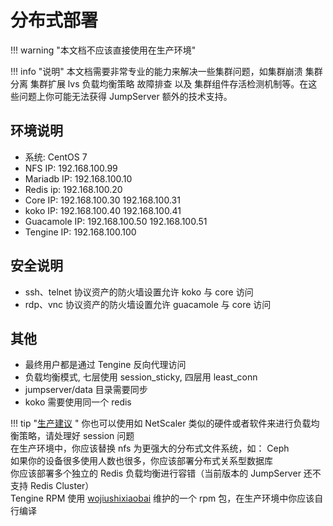 # 分布式部署

!!! warning "本文档不应该直接使用在生产环境"

!!! info "说明"
    本文档需要非常专业的能力来解决一些集群问题，如集群崩溃 集群分离 集群扩展 lvs 负载均衡策略 故障排查 以及 集群组件存活检测机制等。在这些问题上你可能无法获得 JumpServer 额外的技术支持。

## 环境说明

- 系统: CentOS 7
- NFS IP: 192.168.100.99
- Mariadb IP: 192.168.100.10
- Redis ip: 192.168.100.20
- Core IP: 192.168.100.30 192.168.100.31
- koko IP: 192.168.100.40 192.168.100.41
- Guacamole IP: 192.168.100.50 192.168.100.51
- Tengine IP: 192.168.100.100

## 安全说明

- ssh、telnet 协议资产的防火墙设置允许 koko 与 core 访问
- rdp、vnc 协议资产的防火墙设置允许 guacamole 与 core 访问

## 其他

- 最终用户都是通过 Tengine 反向代理访问
- 负载均衡模式, 七层使用 session_sticky, 四层用 least_conn
- jumpserver/data 目录需要同步
- koko 需要使用同一个 redis

!!! tip "[生产建议](install_security.md) "
    你也可以使用如 NetScaler 类似的硬件或者软件来进行负载均衡策略，请处理好 session 问题  
    在生产环境中，你应该替换 nfs 为更强大的分布式文件系统，如： Ceph  
    如果你的设备很多使用人数也很多，你应该部署分布式关系型数据库  
    你应该部署多个独立的 Redis 负载均衡进行容错（当前版本的 JumpServer 还不支持 Redis Cluster）  
    Tengine RPM 使用 [wojiushixiaobai][wojiushixiaobai] 维护的一个 rpm 包，在生产环境中你应该自行编译

[wojiushixiaobai]: https://github.com/wojiushixiaobai/tengine-rpm
